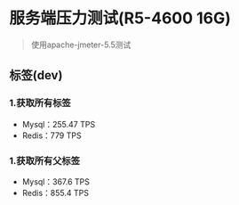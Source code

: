 # 服务端压力测试(R5-4600 16G)
> 使用apache-jmeter-5.5测试

## 标签(dev)
### 1.获取所有标签
- Mysql：255.47 TPS
- Redis：779 TPS
### 1.获取所有父标签
- Mysql：367.6 TPS
- Redis：855.4 TPS
